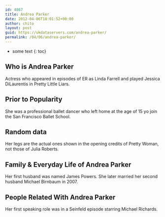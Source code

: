 ```yaml
---
id: 4867
title: Andrea Parker
date: 2012-04-06T18:01:52+00:00
author: chito
layout: post
guid: https://ukdataservers.com/andrea-parker/
permalink: /04/06/andrea-parker/
---
```


* some text
{: toc}
          
          
## Who is  Andrea Parker
                  
                  
                  
Actress who appeared in episodes of ER as Linda Farrell and played Jessica DiLaurentis in Pretty Little Liars.
                  
                
                
                
## Prior to Popularity 
                  
                  
                  
She was a professional ballet dancer who left home at the age of 15 yo join the San Francisco Ballet School.
                  
                
                
                
## Random data 
                  
                  
                  
Her legs are the actual ones shown in the opening credits of Pretty Woman, not those of Julia Roberts. 
                  
                
                
                
## Family & Everyday Life of Andrea Parker
                  
                  
                  
Her first husband was named James Powers. She later married her second husband Michael Birnbaum in 2007. 
                  
                
                
                
## People Related With  Andrea Parker
                  
                  
                  
Her first speaking role was in a Seinfeld episode starring Michael Richards.
                  
                
              
            
          
          
          
    
    
  
